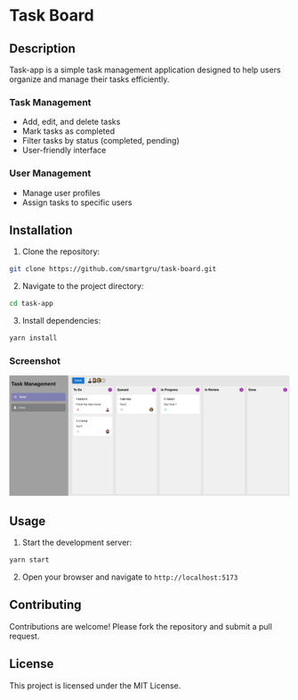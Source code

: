 # Task Board

## Description
Task-app is a simple task management application designed to help users organize and manage their tasks efficiently.

### Task Management
- Add, edit, and delete tasks
- Mark tasks as completed
- Filter tasks by status (completed, pending)
- User-friendly interface

### User Management
- Manage user profiles
- Assign tasks to specific users

## Installation
1. Clone the repository:
  ```bash
  git clone https://github.com/smartgru/task-board.git
  ```
2. Navigate to the project directory:
  ```bash
  cd task-app
  ```
3. Install dependencies:
  ```bash
  yarn install
  ```
### Screenshot
![Screenshot](public/Screenshot.png)

## Usage
1. Start the development server:
  ```bash
  yarn start
  ```
2. Open your browser and navigate to `http://localhost:5173`

## Contributing
Contributions are welcome! Please fork the repository and submit a pull request.

## License
This project is licensed under the MIT License.